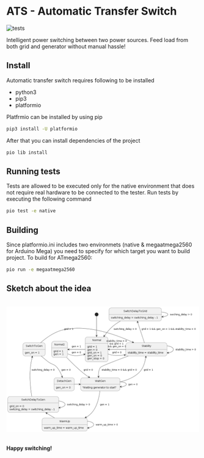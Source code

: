 # ATS - Automatic Transfer Switch

![tests](https://github.com/komppa/ATS/actions/workflows/test.yaml/badge.svg)

Intelligent power switching between two power sources. Feed load from both grid and generator without manual hassle!

## Install

Automatic transfer switch requires following to be installed
- python3
- pip3
- platformio

Platfrmio can be installed by using pip
```bash
pip3 install -U platformio
```

After that you can install dependencies of the project
```bash
pio lib install
```

## Running tests

Tests are allowed to be executed only for the native environment that does not require real hardware to be connected to the tester.
Run tests by executing the following command
```bash
pio test -e native
```

## Building

Since platformio.ini includes two environmets (native & megaatmega2560 for Arduino Mega) you need to specify for which target you want to build project. To build for ATmega2560:
```bash
pio run -e megaatmega2560
```

## Sketch about the idea

<br />
<div>
    <img width="800" src="images/fsm.png">
<div/>
<br />


**Happy switching!**